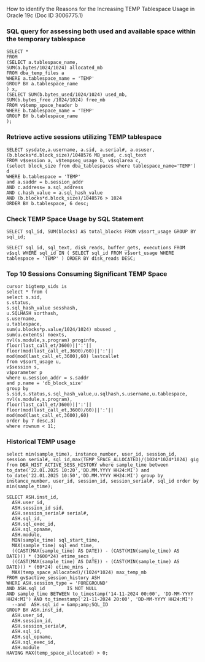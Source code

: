 How to identify the Reasons for the Increasing TEMP Tablespace Usage in Oracle 19c (Doc ID 3006775.1)

### SQL query for assessing both used and available space within the temporary tablespace  

    SELECT *  
    FROM  
    (SELECT a.tablespace_name,  
    SUM(a.bytes/1024/1024) allocated_mb  
    FROM dba_temp_files a  
    WHERE a.tablespace_name = 'TEMP'  
    GROUP BY a.tablespace_name  
    ) x,  
    (SELECT SUM(b.bytes_used/1024/1024) used_mb,  
    SUM(b.bytes_free /1024/1024) free_mb  
    FROM v$temp_space_header b  
    WHERE b.tablespace_name = 'TEMP'  
    GROUP BY b.tablespace_name  
    );  

### Retrieve active sessions utilizing TEMP tablespace  

    SELECT sysdate,a.username, a.sid, a.serial#, a.osuser,  
    (b.blocks*d.block_size)/1048576 MB_used, c.sql_text  
    FROM v$session a, v$tempseg_usage b, v$sqlarea c,  
    (select block_size from dba_tablespaces where tablespace_name='TEMP') d  
    WHERE b.tablespace = 'TEMP'  
    and a.saddr = b.session_addr  
    AND c.address= a.sql_address  
    AND c.hash_value = a.sql_hash_value  
    AND (b.blocks*d.block_size)/1048576 > 1024  
    ORDER BY b.tablespace, 6 desc;  


### Check TEMP Space Usage by SQL Statement

    SELECT sql_id, SUM(blocks) AS total_blocks FROM v$sort_usage GROUP BY sql_id;  

    SELECT sql_id, sql_text, disk_reads, buffer_gets, executions FROM v$sql WHERE sql_id IN ( SELECT sql_id FROM v$sort_usage WHERE tablespace = 'TEMP' ) ORDER BY disk_reads DESC;  


### Top 10 Sessions Consuming Significant TEMP Space

    cursor bigtemp_sids is  
    select * from (  
    select s.sid,  
    s.status,  
    s.sql_hash_value sesshash,  
    u.SQLHASH sorthash,  
    s.username,  
    u.tablespace,  
    sum(u.blocks*p.value/1024/1024) mbused ,  
    sum(u.extents) noexts,  
    nvl(s.module,s.program) proginfo,  
    floor(last_call_et/3600)||':'||  
    floor(mod(last_call_et,3600)/60)||':'||  
    mod(mod(last_call_et,3600),60) lastcallet  
    from v$sort_usage u,  
    v$session s,  
    v$parameter p  
    where u.session_addr = s.saddr  
    and p.name = 'db_block_size'  
    group by s.sid,s.status,s.sql_hash_value,u.sqlhash,s.username,u.tablespace,  
    nvl(s.module,s.program),  
    floor(last_call_et/3600)||':'||  
    floor(mod(last_call_et,3600)/60)||':'||  
    mod(mod(last_call_et,3600),60)  
    order by 7 desc,3)  
    where rownum < 11;  


### Historical TEMP usage  

    select min(sample_time), instance_number, user_id, session_id, session_serial#, sql_id,max(TEMP_SPACE_ALLOCATED)/(1024*1024*1024) gig from DBA_HIST_ACTIVE_SESS_HISTORY where sample_time between to_date('22.01.2025 10:20','DD.MM.YYYY HH24:MI') and to_date('22.01.2025 10:50','DD.MM.YYYY HH24:MI') group by instance_number, user_id, session_id, session_serial#, sql_id order by min(sample_time);  

    SELECT ASH.inst_id,  
      ASH.user_id,  
      ASH.session_id sid,  
      ASH.session_serial# serial#,  
      ASH.sql_id,  
      ASH.sql_exec_id,  
      ASH.sql_opname,  
      ASH.module,  
      MIN(sample_time) sql_start_time,  
      MAX(sample_time) sql_end_time,  
      ((CAST(MAX(sample_time) AS DATE)) - (CAST(MIN(sample_time) AS DATE))) * (3600*24) etime_secs ,  
      ((CAST(MAX(sample_time) AS DATE)) - (CAST(MIN(sample_time) AS DATE))) * (60*24) etime_mins ,  
      MAX(temp_space_allocated)/(1024*1024) max_temp_mb  
    FROM gv$active_session_history ASH  
    WHERE ASH.session_type = 'FOREGROUND'  
    AND ASH.sql_id        IS NOT NULL  
    AND sample_time BETWEEN to_timestamp('14-11-2024 00:00', 'DD-MM-YYYY HH24:MI') AND to_timestamp('21-11-2024 20:00', 'DD-MM-YYYY HH24:MI')  
      --and  ASH.sql_id = &amp;amp;SQL_ID  
    GROUP BY ASH.inst_id,  
      ASH.user_id,  
      ASH.session_id,  
      ASH.session_serial#,  
      ASH.sql_id,  
      ASH.sql_opname,  
      ASH.sql_exec_id,  
      ASH.module  
    HAVING MAX(temp_space_allocated) > 0;  

